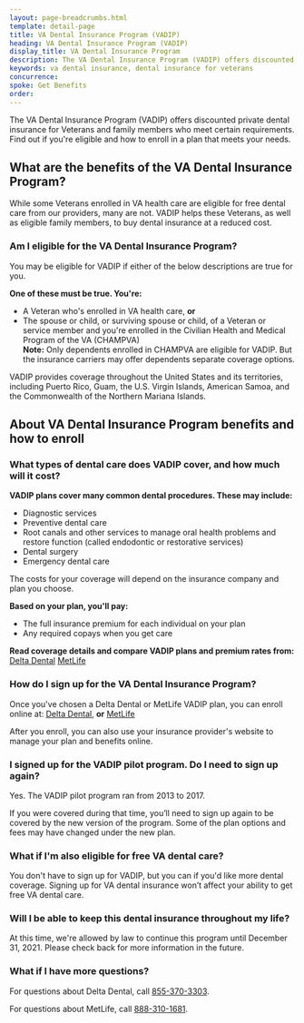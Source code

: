 ```yaml
---
layout: page-breadcrumbs.html
template: detail-page
title: VA Dental Insurance Program (VADIP)
heading: VA Dental Insurance Program (VADIP)
display_title: VA Dental Insurance Program
description: The VA Dental Insurance Program (VADIP) offers discounted private dental insurance for Veterans and family members who meet certain requirements. Find out if you're eligible and how to enroll in a plan that meets your needs.
keywords: va dental insurance, dental insurance for veterans
concurrence: 
spoke: Get Benefits
order:  
---
```


<div class="va-introtext">
  
The VA Dental Insurance Program (VADIP) offers discounted private dental insurance for Veterans and family members who meet certain requirements. Find out if you're eligible and how to enroll in a plan that meets your needs.

</div>

## What are the benefits of the VA Dental Insurance Program?

While some Veterans enrolled in VA health care are eligible for free dental care from our providers, many are not. VADIP helps these Veterans, as well as eligible family members, to buy dental insurance at a reduced cost.

<div class="va-feature">

### Am I eligible for the VA Dental Insurance Program?

You may be eligible for VADIP if either of the below descriptions are true for you.

**One of these must be true. You're:**

- A Veteran who's enrolled in VA health care, **or**
- The spouse or child, or surviving spouse or child, of a Veteran or service member and you're enrolled in the Civilian Health and Medical Program of the VA (CHAMPVA) <br> **Note:** Only dependents enrolled in CHAMPVA are eligible for VADIP. But the insurance carriers may offer dependents separate coverage options.

VADIP provides coverage throughout the United States and its territories, including Puerto Rico, Guam, the U.S. Virgin Islands, American Samoa, and the Commonwealth of the Northern Mariana Islands.

</div>

## About VA Dental Insurance Program benefits and how to enroll

### What types of dental care does VADIP cover, and how much will it cost?

**VADIP plans cover many common dental procedures. These may include:**

-	Diagnostic services
-	Preventive dental care
-	Root canals and other services to manage oral health problems and restore function (called endodontic or restorative services)
-	Dental surgery
-	Emergency dental care

The costs for your coverage will depend on the insurance company and plan you choose.

**Based on your plan, you'll pay:**
- The full insurance premium for each individual on your plan
- Any required copays when you get care

**Read coverage details and compare VADIP plans and premium rates from:**
[Delta Dental](https://feds.deltadentalins.com/vadip/)
[MetLife](https://www.metlife.com/vadip/)

### How do I sign up for the VA Dental Insurance Program?

Once you've chosen a Delta Dental or MetLife VADIP plan, you can enroll online at:
[Delta Dental](https://feds.deltadentalins.com/vadip/), **or**
[MetLife](https://www.metlife.com/vadip/)

After you enroll, you can also use your insurance provider's website to manage your plan and benefits online.

### I signed up for the VADIP pilot program. Do I need to sign up again?

Yes. The VADIP pilot program ran from 2013 to 2017. 

If you were covered during that time, you’ll need to sign up again to be covered by the new version 
of the program. Some of the plan options and fees may have changed under the new plan.

### What if I'm also eligible for free VA dental care?

You don't have to sign up for VADIP, but you can if you'd like more dental coverage. Signing up for VA dental insurance won’t affect your ability to get free VA dental care.

### Will I be able to keep this dental insurance throughout my life?

At this time, we're allowed by law to continue this program until December 31, 2021. Please check back for more information in the future.

### What if I have more questions?

For questions about Delta Dental, call <a href="tel:+18553703303">855-370-3303</a>.

For questions about MetLife, call <a href="tel:+18883101681">888-310-1681</a>.
